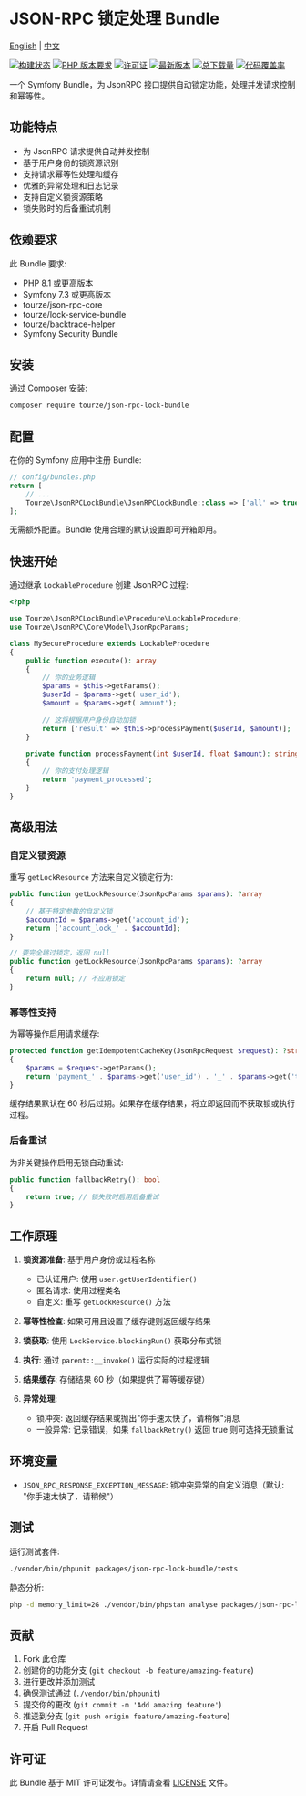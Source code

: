 # JSON-RPC 锁定处理 Bundle

[English](README.md) | [中文](README.zh-CN.md)

[![构建状态](https://img.shields.io/github/actions/workflow/status/tourze/json-rpc-lock-bundle/ci.yml?branch=main&style=flat-square)](https://github.com/tourze/json-rpc-lock-bundle/actions)
[![PHP 版本要求](https://img.shields.io/packagist/php-v/tourze/json-rpc-lock-bundle.svg?style=flat-square)](https://packagist.org/packages/tourze/json-rpc-lock-bundle)
[![许可证](https://img.shields.io/packagist/l/tourze/json-rpc-lock-bundle.svg?style=flat-square)](https://packagist.org/packages/tourze/json-rpc-lock-bundle)
[![最新版本](https://img.shields.io/packagist/v/tourze/json-rpc-lock-bundle.svg?style=flat-square)](https://packagist.org/packages/tourze/json-rpc-lock-bundle)
[![总下载量](https://img.shields.io/packagist/dt/tourze/json-rpc-lock-bundle.svg?style=flat-square)](https://packagist.org/packages/tourze/json-rpc-lock-bundle)
[![代码覆盖率](https://img.shields.io/codecov/c/github/tourze/json-rpc-lock-bundle.svg?style=flat-square)](https://codecov.io/gh/tourze/json-rpc-lock-bundle)

一个 Symfony Bundle，为 JsonRPC 接口提供自动锁定功能，处理并发请求控制和幂等性。

## 功能特点

- 为 JsonRPC 请求提供自动并发控制
- 基于用户身份的锁资源识别
- 支持请求幂等性处理和缓存
- 优雅的异常处理和日志记录
- 支持自定义锁资源策略
- 锁失败时的后备重试机制

## 依赖要求

此 Bundle 要求:
- PHP 8.1 或更高版本
- Symfony 7.3 或更高版本
- tourze/json-rpc-core
- tourze/lock-service-bundle
- tourze/backtrace-helper
- Symfony Security Bundle

## 安装

通过 Composer 安装:

```bash
composer require tourze/json-rpc-lock-bundle
```

## 配置

在你的 Symfony 应用中注册 Bundle:

```php
// config/bundles.php
return [
    // ...
    Tourze\JsonRPCLockBundle\JsonRPCLockBundle::class => ['all' => true],
];
```

无需额外配置。Bundle 使用合理的默认设置即可开箱即用。

## 快速开始

通过继承 `LockableProcedure` 创建 JsonRPC 过程:

```php
<?php

use Tourze\JsonRPCLockBundle\Procedure\LockableProcedure;
use Tourze\JsonRPC\Core\Model\JsonRpcParams;

class MySecureProcedure extends LockableProcedure
{
    public function execute(): array
    {
        // 你的业务逻辑
        $params = $this->getParams();
        $userId = $params->get('user_id');
        $amount = $params->get('amount');
        
        // 这将根据用户身份自动加锁
        return ['result' => $this->processPayment($userId, $amount)];
    }
    
    private function processPayment(int $userId, float $amount): string
    {
        // 你的支付处理逻辑
        return 'payment_processed';
    }
}
```

## 高级用法

### 自定义锁资源

重写 `getLockResource` 方法来自定义锁定行为:

```php
public function getLockResource(JsonRpcParams $params): ?array
{
    // 基于特定参数的自定义锁
    $accountId = $params->get('account_id');
    return ['account_lock_' . $accountId];
}

// 要完全跳过锁定，返回 null
public function getLockResource(JsonRpcParams $params): ?array
{
    return null; // 不应用锁定
}
```

### 幂等性支持

为幂等操作启用请求缓存:

```php
protected function getIdempotentCacheKey(JsonRpcRequest $request): ?string
{
    $params = $request->getParams();
    return 'payment_' . $params->get('user_id') . '_' . $params->get('transaction_id');
}
```

缓存结果默认在 60 秒后过期。如果存在缓存结果，将立即返回而不获取锁或执行过程。

### 后备重试

为非关键操作启用无锁自动重试:

```php
public function fallbackRetry(): bool
{
    return true; // 锁失败时启用后备重试
}
```

## 工作原理

1. **锁资源准备**: 基于用户身份或过程名称
    - 已认证用户: 使用 `user.getUserIdentifier()`
    - 匿名请求: 使用过程类名
    - 自定义: 重写 `getLockResource()` 方法

2. **幂等性检查**: 如果可用且设置了缓存键则返回缓存结果

3. **锁获取**: 使用 `LockService.blockingRun()` 获取分布式锁

4. **执行**: 通过 `parent::__invoke()` 运行实际的过程逻辑

5. **结果缓存**: 存储结果 60 秒（如果提供了幂等缓存键）

6. **异常处理**: 
    - 锁冲突: 返回缓存结果或抛出"你手速太快了，请稍候"消息
    - 一般异常: 记录错误，如果 `fallbackRetry()` 返回 true 则可选择无锁重试

## 环境变量

- `JSON_RPC_RESPONSE_EXCEPTION_MESSAGE`: 锁冲突异常的自定义消息（默认: "你手速太快了，请稍候"）

## 测试

运行测试套件:

```bash
./vendor/bin/phpunit packages/json-rpc-lock-bundle/tests
```

静态分析:

```bash
php -d memory_limit=2G ./vendor/bin/phpstan analyse packages/json-rpc-lock-bundle
```

## 贡献

1. Fork 此仓库
2. 创建你的功能分支 (`git checkout -b feature/amazing-feature`)
3. 进行更改并添加测试
4. 确保测试通过 (`./vendor/bin/phpunit`)
5. 提交你的更改 (`git commit -m 'Add amazing feature'`)
6. 推送到分支 (`git push origin feature/amazing-feature`)
7. 开启 Pull Request

## 许可证

此 Bundle 基于 MIT 许可证发布。详情请查看 [LICENSE](LICENSE) 文件。
